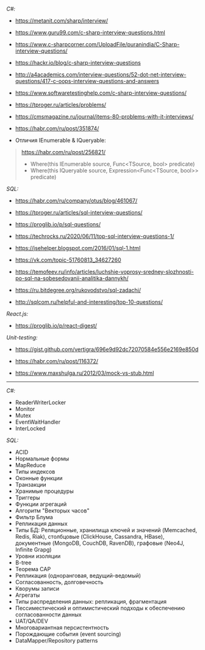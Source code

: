 *C#:*

- https://metanit.com/sharp/interview/

- https://www.guru99.com/c-sharp-interview-questions.html

- https://www.c-sharpcorner.com/UploadFile/puranindia/C-Sharp-interview-questions/

- https://hackr.io/blog/c-sharp-interview-questions

- http://a4academics.com/interview-questions/52-dot-net-interview-questions/417-c-oops-interview-questions-and-answers

- https://www.softwaretestinghelp.com/c-sharp-interview-questions/

- https://tproger.ru/articles/problems/

- https://cmsmagazine.ru/journal/items-80-problems-with-it-interviews/

- https://habr.com/ru/post/351874/

- Отличия IEnumerable & IQueryable:
> https://habr.com/ru/post/256821/
> - Where<TSource>(this IEnumerable<TSource> source, Func<TSource, bool> predicate)
> - Where<TSource>(this IQueryable<TSource> source, Expression<Func<TSource, bool>> predicate)

*SQL:*

- https://habr.com/ru/company/otus/blog/461067/

- https://tproger.ru/articles/sql-interview-questions/

- https://proglib.io/p/sql-questions/

- https://techrocks.ru/2020/06/11/top-sql-interview-questions-1/

- https://jsehelper.blogspot.com/2016/01/sql-1.html

- https://vk.com/topic-51760813_34627260

- https://temofeev.ru/info/articles/luchshie-voprosy-sredney-slozhnosti-po-sql-na-sobesedovanii-analitika-dannykh/

- https://ru.bitdegree.org/rukovodstvo/sql-zadachi/

- http://sqlcom.ru/helpful-and-interesting/top-10-questions/

*React.js:*
- https://proglib.io/p/react-digest/

*Unit-testing:*

- https://gist.github.com/vertigra/696e9d92dc72070584e556e2169e850d

- https://habr.com/ru/post/116372/

- https://www.maxshulga.ru/2012/03/mock-vs-stub.html
-----------------
*C#:*

- ReaderWriterLocker
- Monitor
- Mutex
- EventWaitHandler
- InterLocked

*SQL:*
- ACID
- Нормальные формы
- MapReduce
- Типы индексов
- Оконные функции
- Транзакции
- Хранимые процедуры
- Триггеры
- Функции агрегаций
- Алгоритм "Векторых часов"
- Фильтр Блума
- Репликация данных
- Типы БД: Реляционные, хранилища ключей и значений (Memcached, Redis, Riak), столбцовые (ClickHouse, Cassandra, HBase), документные (MongoDB, CouchDB, RavenDB), графовые (Neo4J, Infinite Grapg)
- Уровни изоляции
- B-tree
- Теорема CAP
- Репликация (одноранговая, ведущий-ведомый)
- Согласованность, долговечность
- Кворумы записи
- Агрегаты
- Типы распределения данных: репликация, фрагментация
- Пессиместический и оптимистический подходы к обеспечению согласованности данных
- UAT/QA/DEV
- Многовариантная персистентность
- Порождающие события (event sourcing)
- DataMapper/Repository patterns
